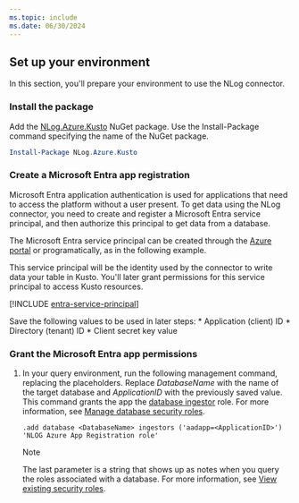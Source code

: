 ```yaml
---
ms.topic: include
ms.date: 06/30/2024
---
```

## Set up your environment

In this section, you'll prepare your environment to use the NLog connector.

### Install the package

Add the [NLog.Azure.Kusto](https://aka.ms/adx-docs-nlog-nuget) NuGet package. Use the Install-Package command specifying the name of the NuGet package.

```powershell
Install-Package NLog.Azure.Kusto
```

### Create a Microsoft Entra app registration

Microsoft Entra application authentication is used for applications that need to access the platform without a user present. To get data using the NLog connector, you need to create and register a Microsoft Entra service principal, and then authorize this principal to get data from a database.

The Microsoft Entra service principal can be created through the [Azure portal](/azure/active-directory/develop/howto-create-service-principal-portal) or programatically, as in the following example.

This service principal will be the identity used by the connector to write data your table in Kusto. You'll later grant permissions for this service principal to access Kusto resources.

[!INCLUDE [entra-service-principal](../entra-service-principal.md)]

Save the following values to be used in later steps:
    * Application (client) ID
    * Directory (tenant) ID
    * Client secret key value

### Grant the Microsoft Entra app permissions

1. In your query environment, run the following management command, replacing the placeholders. Replace *DatabaseName* with the name of the target database and *ApplicationID* with the previously saved value. This command grants the app the [database ingestor](/azure/data-explorer/kusto/management/access-control/role-based-access-control) role. For more information, see [Manage database security roles](/azure/data-explorer/kusto/management/manage-database-security-roles).

     ```kusto
    .add database <DatabaseName> ingestors ('aadapp=<ApplicationID>') 'NLOG Azure App Registration role'
    ```
    > [!NOTE]
    > The last parameter is a string that shows up as notes when you query the roles associated with a database. For more information, see [View existing security roles](azure/data-explorer/kusto/management/manage-database-security-roles#show-existing-security-roles).
